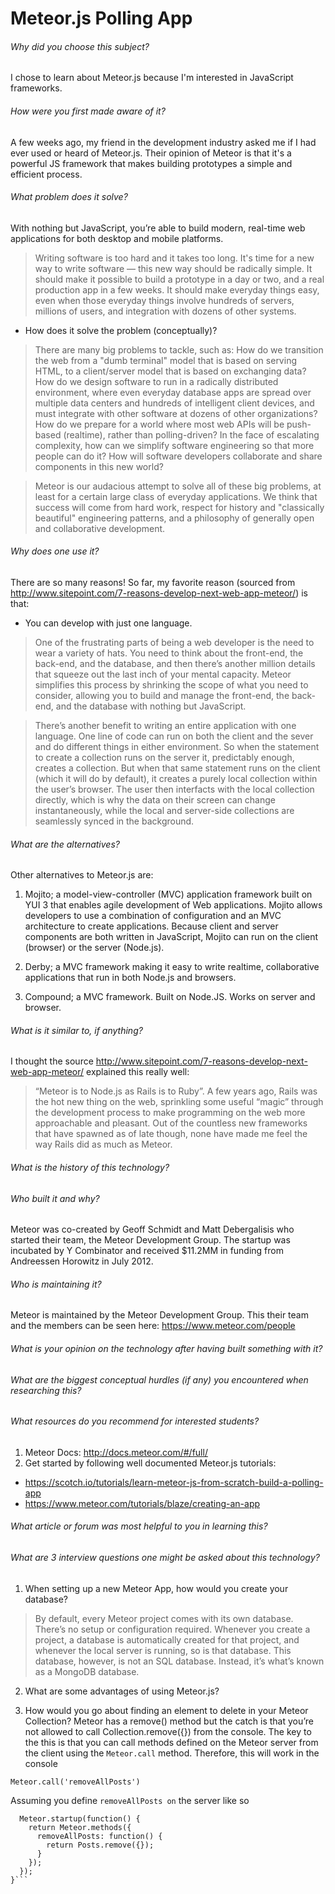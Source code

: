 # Meteor.js Polling App

###### Why did you choose this subject?
I chose to learn about Meteor.js because I'm interested in JavaScript frameworks.

###### How were you first made aware of it?
A few weeks ago, my friend in the development industry asked me if I had ever used or heard of Meteor.js. Their opinion of Meteor is that it's a powerful JS framework that makes building prototypes a simple and efficient process.

###### What problem does it solve?
With nothing but JavaScript, you’re able to build modern, real-time web applications for both desktop and mobile platforms.

> Writing software is too hard and it takes too long. It's time for a new way to write software — this new way should be radically simple. It should make it possible to build a prototype in a day or two, and a real production app in a few weeks. It should make everyday things easy, even when those everyday things involve hundreds of servers, millions of users, and integration with dozens of other systems.

* How does it solve the problem (conceptually)?
> There are many big problems to tackle, such as: How do we transition the web from a "dumb terminal" model that is based on serving HTML, to a client/server model that is based on exchanging data? How do we design software to run in a radically distributed environment, where even everyday database apps are spread over multiple data centers and hundreds of intelligent client devices, and must integrate with other software at dozens of other organizations? How do we prepare for a world where most web APIs will be push-based (realtime), rather than polling-driven? In the face of escalating complexity, how can we simplify software engineering so that more people can do it? How will software developers collaborate and share components in this new world?

> Meteor is our audacious attempt to solve all of these big problems, at least for a certain large class of everyday applications. We think that success will come from hard work, respect for history and "classically beautiful" engineering patterns, and a philosophy of generally open and collaborative development.

###### Why does one use it?
There are so many reasons! So far, my favorite reason (sourced from http://www.sitepoint.com/7-reasons-develop-next-web-app-meteor/) is that:

* You can develop with just one language.
> One of the frustrating parts of being a web developer is the need to wear a variety of hats. You need to think about the front-end, the back-end, and the database, and then there’s another million details that squeeze out the last inch of your mental capacity. Meteor simplifies this process by shrinking the scope of what you need to consider, allowing you to build and manage the front-end, the back-end, and the database with nothing but JavaScript.

> There’s another benefit to writing an entire application with one language. One line of code can run on both the client and the sever and do different things in either environment. So when the statement to create a collection runs on the server it, predictably enough, creates a collection. But when that same statement runs on the client (which it will do by default), it creates a purely local collection within the user’s browser. The user then interfacts with the local collection directly, which is why the data on their screen can change instantaneously, while the local and server-side collections are seamlessly synced in the background.

###### What are the alternatives?
Other alternatives to Meteor.js are:

1. Mojito; a model-view-controller (MVC) application framework built on YUI 3 that enables agile development of Web applications. Mojito allows developers to use a combination of configuration and an MVC architecture to create applications. Because client and server components are both written in JavaScript, Mojito can run on the client (browser) or the server (Node.js).

2. Derby; a MVC framework making it easy to write realtime, collaborative applications that run in both Node.js and browsers.

3. Compound; a MVC framework. Built on Node.JS. Works on server and browser.

###### What is it similar to, if anything?
I thought the source http://www.sitepoint.com/7-reasons-develop-next-web-app-meteor/ explained this really well:
> “Meteor is to Node.js as Rails is to Ruby”. A few years ago, Rails was the hot new thing on the web, sprinkling some useful “magic” through the development process to make programming on the web more approachable and pleasant. Out of the countless new frameworks that have spawned as of late though, none have made me feel the way Rails did as much as Meteor.

###### What is the history of this technology?


###### Who built it and why?
Meteor was co-created by Geoff Schmidt and Matt Debergalisis who started their team, the Meteor Development Group. The startup was incubated by Y Combinator and received $11.2MM in funding from Andreessen Horowitz in July 2012.

###### Who is maintaining it?
Meteor is maintained by the Meteor Development Group. This their team and the members can be seen here: https://www.meteor.com/people

###### What is your opinion on the technology after having built something with it?

###### What are the biggest conceptual hurdles (if any) you encountered when researching this?

###### What resources do you recommend for interested students?
1. Meteor Docs: http://docs.meteor.com/#/full/
2. Get started by following well documented Meteor.js tutorials:
* https://scotch.io/tutorials/learn-meteor-js-from-scratch-build-a-polling-app
* https://www.meteor.com/tutorials/blaze/creating-an-app

###### What article or forum was most helpful to you in learning this?

###### What are 3 interview questions one might be asked about this technology?
1. When setting up a new Meteor App, how would you create your database?
> By default, every Meteor project comes with its own database. There’s no setup or configuration required. Whenever you create a project, a database is automatically created for that project, and whenever the local server is running, so is that database. This database, however, is not an SQL database. Instead, it’s what’s known as a MongoDB database.

2. What are some advantages of using Meteor.js?

3. How would you go about finding an element to delete in your Meteor Collection?
Meteor has a remove() method but the catch is that you’re not allowed to call Collection.remove({}) from the console. The key to the this is that you can call methods defined on the Meteor server from the client using the `Meteor.call` method. Therefore, this will work in the console

`Meteor.call('removeAllPosts')`

Assuming you define `removeAllPosts on` the server like so

```if (Meteor.isServer) {
  Meteor.startup(function() {
    return Meteor.methods({
      removeAllPosts: function() {
        return Posts.remove({});
      }
    });
  });
}```
